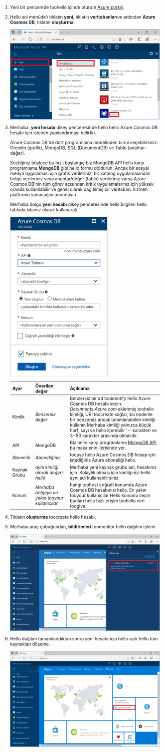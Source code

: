 1. Yeni bir pencerede toohello içinde oturum [Azure portal](https://portal.azure.com/).
2. Hello sol menüde'ı tıklatın **yeni**, tıklatın **veritabanları**ve ardından **Azure Cosmos DB**, tıklatın **oluşturma**.
   
   ![Merhaba daha Hizmetleri ve Azure Cosmos DB vurgulama Azure portal ekran görüntüsü](./media/cosmos-db-create-dbaccount-mongodb/create-nosql-db-databases-json-tutorial-1.png)

3. Merhaba, **yeni hesabı** dikey penceresinde hello hello Azure Cosmos DB hesabı için istenen yapılandırmayı belirtin. 

    Azure Cosmos DB'de dört programlama modelinden birini seçebilirsiniz: Gremlin (grafik), MongoDB, SQL (DocumentDB) ve Tablo (anahtar-değer). 
       
    Seçtiğiniz böylece bu hızlı başlangıç biz MongoDB API hello karşı programlama **MongoDB** gibi hello formu doldurun. Ancak bir sosyal medya uygulaması için grafik verileriniz, bir katalog uygulamasından belge verileriniz veya anahtar/değer (tablo) verileriniz varsa Azure Cosmos DB'nin tüm görev açısından kritik uygulamalarınız için yüksek oranda kullanılabilir ve genel olarak dağıtılmış bir veritabanı hizmeti platformu sunacağını unutmayın.

    Merhaba dolgu **yeni hesabı** dikey penceresinde hello bilgileri hello tabloda kılavuz olarak kullanarak.
 
    ![Merhaba yeni Azure Cosmos DB dikey ekran görüntüsü](./media/cosmos-db-create-dbaccount-mongodb/create-nosql-db-databases-json-tutorial-2.png)
   
    Ayar|Önerilen değer|Açıklama
    ---|---|---
    Kimlik|*Benzersiz değer*|Benzersiz bir ad tooidentify hello Azure Cosmos DB hesabı seçin. *Documents.Azure.com* eklenmiş toohello kimliği, URI toocreate sağlar, bu nedenle bir benzersiz ancak tanımlanabilen kimliği kullanın Merhaba kimliği yalnızca küçük harf, sayı ve hello içerebilir '-' karakteri ve 3-50 karakter arasında olmalıdır.
    API|MongoDB|Biz hello karşı programlama [MongoDB API](../articles/documentdb/documentdb-protocol-mongodb.md) bu makalenin ilerisinde yer.|
    Abonelik|*Aboneliğiniz*|toouse hello Azure Cosmos DB hesap için istediğiniz Azure aboneliği hello. 
    Kaynak Grubu|*aynı kimliği olarak değeri hello*|Merhaba yeni kaynak grubu adı, hesabınız için. Kolaylık olması için kimliğinizi hello aynı adı kullanabilirsiniz 
    Konum|*Merhaba bölgeye en yakın tooyour kullanıcılar*|hangi toohost coğrafi konumda Azure Cosmos DB hesabınızı hello. En yakın tooyour kullanıcılar Hello konumu seçin bunları hello hızlı erişim toohello veri toogive.

4. Tıklatın **oluşturma** toocreate hello hesabı.
5. Merhaba araç çubuğundan, **bildirimleri** toomonitor hello dağıtım işlemi.

    ![Dağıtım başlatıldı bildirimi](./media/cosmos-db-create-dbaccount-mongodb/azure-documentdb-nosql-notification.png)

6.  Hello dağıtım tamamlandıktan sonra yeni hesabınıza hello açık hello tüm kaynakları döşeme. 

    ![Tüm kaynaklar döşeme hello DocumentDB hesabı](./media/cosmos-db-create-dbaccount-mongodb/azure-documentdb-all-resources.png)
